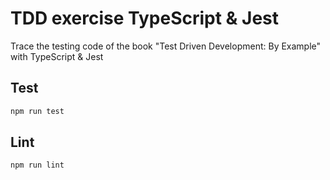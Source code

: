 # TDD exercise TypeScript & Jest

Trace the testing code of the book "Test Driven Development: By Example" with TypeScript & Jest

## Test

```bash
npm run test
```

## Lint

```bash
npm run lint
```
